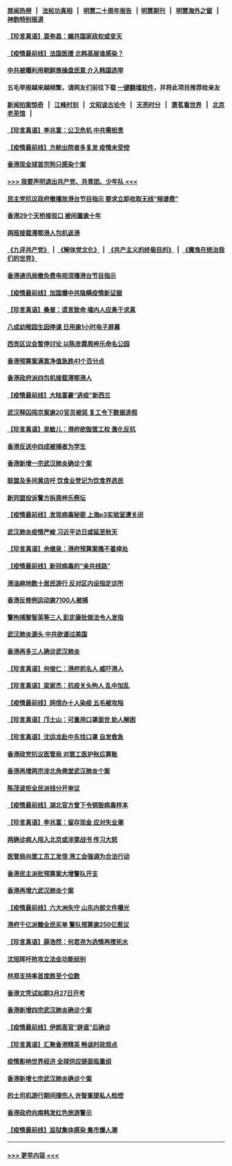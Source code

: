 #### [禁闻热榜](热点新闻.md?=0)  &nbsp;&nbsp;|&nbsp;&nbsp; [法轮功真相](https://github.com/gfw-breaker/truth/blob/master/README.md?=0) &nbsp;&nbsp;|&nbsp;&nbsp; [明慧二十周年报告](https://github.com/gfw-breaker/mh-reports/blob/master/README.md?=0) &nbsp;&nbsp;|&nbsp;&nbsp;[明慧期刊](https://github.com/gfw-breaker/mh-qikan) &nbsp;&nbsp;|&nbsp;&nbsp; [明慧海外之窗](https://github.com/gfw-breaker/mh-news/blob/master/README.md?=0) &nbsp;&nbsp;|&nbsp;&nbsp; [神韵特别报道](https://github.com/gfw-breaker/mh-news/blob/master/shenyun.md?=0)
#### [【珍言真语】袁弥昌：媚共国家政权或变天](../pages/nsc415/n11923199.md?t=03081032) 
#### [【疫情最前线】法国医援 北韩高层谁感染？](../pages/nsc415/n11920850.md?t=03081032) 
#### [中共被曝利用朝鲜族操盘民意 介入韩国选举](../pages/nsc415/n11921006.md?t=03081032) 
#### 五毛举报越来越频繁，请网友们前往下载 [一键翻墙软件](https://github.com/gfw-breaker/ssr-accounts)，并将此项目推荐给亲友
#### [新闻拍案惊奇](https://github.com/gfw-breaker/banned-news/blob/master/pages/link4.md) &nbsp;&nbsp;|&nbsp;&nbsp; [江峰时刻](https://github.com/gfw-breaker/banned-news/blob/master/pages/link4.md) &nbsp;&nbsp;|&nbsp;&nbsp; [文昭谈古论今](https://github.com/gfw-breaker/banned-news/blob/master/pages/link4.md) &nbsp;&nbsp;|&nbsp;&nbsp; [天亮时分](https://github.com/gfw-breaker/banned-news/blob/master/pages/link4.md) &nbsp;&nbsp;|&nbsp;&nbsp; [萧茗看世界](https://github.com/gfw-breaker/banned-news/blob/master/pages/link4.md) &nbsp;&nbsp;|&nbsp;&nbsp; [北京老茶馆](https://github.com/gfw-breaker/banned-news/blob/master/pages/link4.md) &nbsp;&nbsp;|&nbsp;&nbsp; 
#### [【珍言真语】李兆富：公卫危机 中共需担责](../pages/nsc415/n11920422.md?t=03081032) 
#### [【疫情最前线】方舱出院者多复发 疫情未受控](../pages/nsc415/n11918637.md?t=03081032) 
#### [香港现全球首宗狗只感染个案](../pages/nsc415/n11918710.md?t=03081032) 
#### [>>> 我要声明退出共产党、共青团、少年队 <<<](https://github.com/begood0513/goodnews/blob/master/quit/letter.md) 
#### [民主党抗议政府撤播放港台节目指示 要求立即收取无线“频谱费”](../pages/nsc415/n11918681.md?t=03081032) 
#### [香港29个天桥接驳口 被闲置逾十年](../pages/nsc415/n11918654.md?t=03081032) 
#### [两班接载滞鄂港人包机返港](../pages/nsc415/n11915855.md?t=03081032) 
#### [《九评共产党》](https://github.com/begood0513/9ping.md/blob/master/README.md) &nbsp;|&nbsp; [《解体党文化》](../../../../jtdwh.md/blob/master/README.md)  &nbsp;|&nbsp; [《共产主义的终极目的》](../../../../gczydzjmd.md/blob/master/README.md) &nbsp;|&nbsp; [《魔鬼在统治我们的世界》](../../../../mgztzwmdsj.md/blob/master/README.md) 
#### [香港通讯局撤免费电视须播港台节目指示](../pages/nsc415/n11915831.md?t=03081032) 
#### [【疫情最前线】加国爆中共隐瞒疫情新证据](../pages/nsc415/n11915482.md?t=03081032) 
#### [【珍言真语】桑普：谎言致命 墙内人应勇于求真](../pages/nsc415/n11915169.md?t=03081032) 
#### [八成幼稚园生因停课 日用逾1小时电子屏幕](../pages/nsc415/n11913263.md?t=03081032) 
#### [西贡区议会暂停讨论 以陈彦霖周梓乐命名公园](../pages/nsc415/n11913248.md?t=03081032) 
#### [香港预算案满意净值急跌41个百分点](../pages/nsc415/n11913236.md?t=03081032) 
#### [香港政府派四包机接载滞鄂港人](../pages/nsc415/n11913211.md?t=03081032) 
#### [【疫情最前线】大陆富豪“逃疫”新西兰](../pages/nsc415/n11913160.md?t=03081032) 
#### [武汉释囚闯京案逾20官员被惩 复工令下数据造假](../pages/nsc415/n11912743.md?t=03081032) 
#### [【珍言真语】吴敏儿：港府欲毁罢工权 激化反抗](../pages/nsc415/n11912457.md?t=03081032) 
#### [香港反送中四成被捕者为学生](../pages/nsc415/n11910730.md?t=03081032) 
#### [香港新增一宗武汉肺炎确诊个案](../pages/nsc415/n11910724.md?t=03081032) 
#### [联盟及多间黄店吁 饮食业登记为饮食界选民](../pages/nsc415/n11910718.md?t=03081032) 
#### [新同盟投诉警方拆周梓乐祭坛](../pages/nsc415/n11910707.md?t=03081032) 
#### [【疫情最前线】发现病毒秘密 上海p3实验室遭关闭](../pages/nsc415/n11910640.md?t=03081032) 
#### [武汉肺炎疫情严峻 习近平访日或延至秋天](../pages/nsc415/n11910570.md?t=03081032) 
#### [【珍言真语】佘继泉：港府预算案搔不着痒处](../pages/nsc415/n11910011.md?t=03081032) 
#### [【疫情最前线】新冠病毒的“亲共线路”](../pages/nsc415/n11907734.md?t=03081032) 
#### [港油麻地数十居民游行 反对区内设指定诊所](../pages/nsc415/n11907900.md?t=03081032) 
#### [香港反修例运动逾7100人被捕](../pages/nsc415/n11907922.md?t=03081032) 
#### [警拘捕黎智英等三人 彭定康批做法令人发指](../pages/nsc415/n11907905.md?t=03081032) 
#### [武汉肺炎源头 中共欲诿过美国](../pages/nsc415/n11907665.md?t=03081032) 
#### [香港再多三人确诊武汉肺炎](../pages/nsc415/n11907846.md?t=03081032) 
#### [【珍言真语】何俊仁：港府抓名人 威吓港人](../pages/nsc415/n11907561.md?t=03081032) 
#### [【珍言真语】梁家杰：抗疫关头拘人 乱中加乱](../pages/nsc415/n11907444.md?t=03081032) 
#### [【疫情最前线】网信办十人染疫 五毛被攻陷](../pages/nsc415/n11903757.md?t=03081032) 
#### [【珍言真语】邝士山：可重用口罩面世 助人解困](../pages/nsc415/n11903875.md?t=03081032) 
#### [【珍言真语】沈运龙赴中东找口罩 自发救急](../pages/nsc415/n11903291.md?t=03081032) 
#### [香港政党抗议医管局 对罢工医护秋后算账](../pages/nsc415/n11901746.md?t=03081032) 
#### [香港再增两宗涉北角佛堂武汉肺炎个案](../pages/nsc415/n11901737.md?t=03081032) 
#### [陈茂波拒全民派钱分开审议](../pages/nsc415/n11901672.md?t=03081032) 
#### [【疫情最前线】湖北官方曾下令销毁病毒样本](../pages/nsc415/n11901518.md?t=03081032) 
#### [【珍言真语】李兆富：留存现金 应对失业潮](../pages/nsc415/n11901448.md?t=03081032) 
#### [两确诊病人闯入北京或涉栗战书 传习大怒](../pages/nsc415/n11901180.md?t=03081032) 
#### [医管局向罢工员工发信 港工会强调为合法行动](../pages/nsc415/n11898870.md?t=03081032) 
#### [香港民主派批预算案大增警队开支](../pages/nsc415/n11898813.md?t=03081032) 
#### [香港再增六武汉肺炎个案](../pages/nsc415/n11898843.md?t=03081032) 
#### [【疫情最前线】六大洲失守 山东内部文件曝光](../pages/nsc415/n11898455.md?t=03081032) 
#### [港府千亿派糖全民买单 警队预算逾250亿惹议](../pages/nsc415/n11898608.md?t=03081032) 
#### [【珍言真语】薛浩然：何君尧为选情再搅死水](../pages/nsc415/n11898269.md?t=03081032) 
#### [沈旭晖吁抢攻立法会功能组别](../pages/nsc415/n11896084.md?t=03081032) 
#### [林郑支持率首度跌至个位数](../pages/nsc415/n11896058.md?t=03081032) 
#### [香港文凭试如期3月27日开考](../pages/nsc415/n11896055.md?t=03081032) 
#### [香港新增四宗武汉肺炎确诊个案](../pages/nsc415/n11896040.md?t=03081032) 
#### [【疫情最前线】伊朗高官“辟谣”后确诊](../pages/nsc415/n11895902.md?t=03081032) 
#### [【珍言真语】汇聚香港精英 畅谈时政观点](../pages/nsc415/n11895733.md?t=03081032) 
#### [疫情影响世界经济 全球供应链面临重组](../pages/nsc415/n11895634.md?t=03081032) 
#### [香港新增七宗武汉肺炎确诊个案](../pages/nsc415/n11893498.md?t=03081032) 
#### [的士司机游行期间撞伤人 许智峯提私人检控](../pages/nsc415/n11893483.md?t=03081032) 
#### [香港政府向南韩发红色旅游警示](../pages/nsc415/n11893398.md?t=03081032) 
#### [【疫情最前线】监狱集体感染 集市爆人潮](../pages/nsc415/n11893181.md?t=03081032) 

----
#### [ >>> 更早内容 <<< ](../indexes/nsc415-earlier.md)
